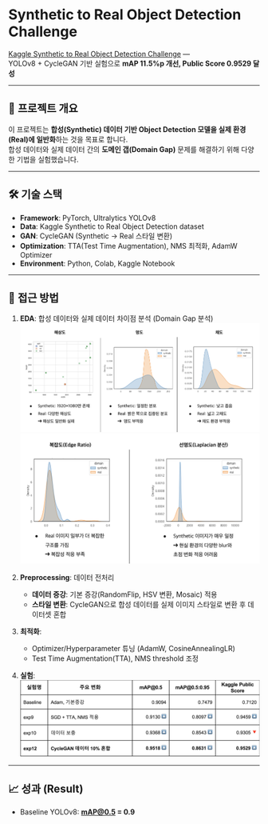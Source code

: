 # Synthetic to Real Object Detection Challenge

[Kaggle Synthetic to Real Object Detection Challenge](https://www.kaggle.com/competitions/synthetic-2-real-object-detection-challenge) —  
YOLOv8 + CycleGAN 기반 실험으로 **mAP 11.5%p 개선, Public Score 0.9529 달성**

---

## 📌 프로젝트 개요
이 프로젝트는 **합성(Synthetic) 데이터 기반 Object Detection 모델을 실제 환경(Real)에 일반화**하는 것을 목표로 합니다.  
합성 데이터와 실제 데이터 간의 **도메인 갭(Domain Gap)** 문제를 해결하기 위해 다양한 기법을 실험했습니다.  

---

## 🛠️ 기술 스택
- **Framework**: PyTorch, Ultralytics YOLOv8
- **Data**: Kaggle Synthetic to Real Object Detection dataset
- **GAN**: CycleGAN (Synthetic → Real 스타일 변환)
- **Optimization**: TTA(Test Time Augmentation), NMS 최적화, AdamW Optimizer
- **Environment**: Python, Colab, Kaggle Notebook

---

## 🚀 접근 방법
1. **EDA**: 합성 데이터와 실제 데이터 차이점 분석 (Domain Gap 분석)
![해상도 명도 채도 분석](img/EDA-Resolution-Brightness-Saturation.png) 
![복잡도 선명도 분석](img/EDA-EdgeRatio-Laplacian.png) 

2. **Preprocessing**: 데이터 전처리
   - **데이터 증강**: 기본 증강(RandomFlip, HSV 변환, Mosaic) 적용  
   - **스타일 변환**: CycleGAN으로 합성 데이터를 실제 이미지 스타일로 변환 후 데이터셋 혼합  
3. **최적화**:  
   - Optimizer/Hyperparameter 튜닝 (AdamW, CosineAnnealingLR)  
   - Test Time Augmentation(TTA), NMS threshold 조정  
4. **실험**: 
![실험결과 이미지](img/results.png) 

---

## 📈 성과 (Result)
- Baseline YOLOv8: **mAP@0.5 = 0.9**
